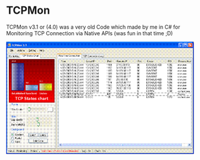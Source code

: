 # TCPMon
TCPMon v3.1 or (4.0) was a very old Code which made by me in C# for Monitoring TCP Connection via Native APIs (was fun in that time ;D)
   

![](https://github.com/DamonMohammadbagher/TCPMon/blob/main/Pic/TCPView.GIF)

